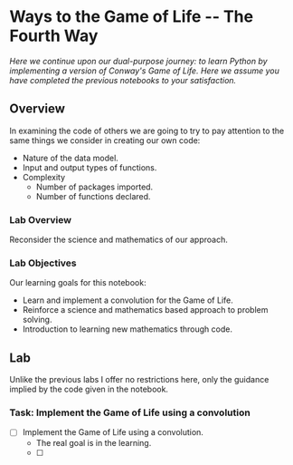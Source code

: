 # Ways to the Game of Life -- The Fourth Way

*Here we continue upon our dual-purpose journey: to learn Python by implementing
a version of Conway's Game of Life. Here we assume you have completed the
previous notebooks to your satisfaction.*


## Overview

In examining the code of others we are going to try to pay
attention to the same things we consider in creating our own code:

+ Nature of the data model.
+ Input and output types of functions.
+ Complexity
    + Number of packages imported.
    + Number of functions declared.


### Lab Overview

Reconsider the science and mathematics of our approach.



### Lab Objectives

Our learning goals for this notebook:
+ Learn and implement a convolution for the Game of Life.
+ Reinforce a science and mathematics based approach to problem solving.
+ Introduction to learning new mathematics through code.


## Lab

Unlike the previous labs I offer no restrictions here, only the guidance
implied by the code given in the notebook.


### Task: Implement the Game of Life using a convolution

+ [ ] Implement the Game of Life using a convolution.
  + The real goal is in the learning.
  + [ ] 